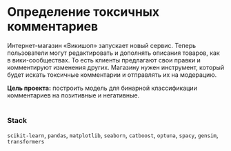 # Определение токсичных комментариев

Интернет-магазин «Викишоп» запускает новый сервис. Теперь пользователи могут редактировать и дополнять описания товаров, как в вики-сообществах. То есть клиенты предлагают свои правки и комментируют изменения других. Магазину нужен инструмент, который будет искать токсичные комментарии и отправлять их на модерацию. 

**Цель проекта:** построить модель для бинарной классификации комментариев на позитивные и негативные. 
<br><br>

### Stack
`scikit-learn`, `pandas`, `matplotlib`, `seaborn`, `catboost`, `optuna`, `spacy`, `gensim`, `transformers`